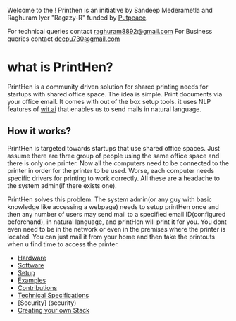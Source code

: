Welcome to the ! Printhen is an initiative by Sandeep Mederametla and Raghuram Iyer "Ragzzy-R" funded by [Putpeace](http://putpeace.com). 

For technical queries contact raghuram8892@gmail.com
For Business queries contact deepu730@gmail.com

# what is PrintHen?
PrintHen is a community driven solution for shared printing needs for startups with shared office space. The idea is simple. Print documents via your office email. It comes with out of the box setup tools. it uses NLP features of [wit.ai](wit.ai) that enables us to send mails in natural language.


## How it works?

PrintHen is targeted towards startups that use shared office spaces. Just assume there are three group of people using the same office space and there is only one printer. Now all the computers need to be connected to the printer in order for the printer to be used. Worse, each computer needs specific drivers for printing to work correctly. All these are a headache to the system admin(if there exists one).

PrintHen solves this problem. The system admin(or any guy with basic knowledge like accessing a webpage) needs to setup printHen once and then any number of users may send mail to a specified email ID(configured beforehand), in natural language, and printHen will print it for you. You dont even need to be in the network or even in the premises where the printer is located. You can just mail it from your home and then take the printouts when u find time to access the printer.

* [Hardware](hardware)
* [Software](software)
* [Setup](setup)
* [Examples](examples)
* [Contributions](contributions)
* [Technical Specifications](tech)
* [Security] (security)
* [Creating your own Stack](stack)


 

